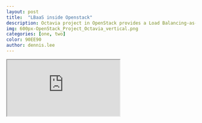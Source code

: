 ```yaml
---
layout: post
title:  "LBaaS inside Openstack"
description: Octavia project in OpenStack provides a Load Balancing-as-a-Service (LBaaS) version 2. Octavia uses a set of instances on a Compute node called amphora and communicates with the amphora over a load-balancing management network. This article describes how to enable and provision LBaaS using Octavia project. By default, the Load-balancing services are on the controller nodes - Octavia runs on your Controller node. 
img: 600px-OpenStack_Project_Octavia_vertical.png
categories: [one, two]
color: 90EE90
author: dennis.lee
---
```

<iframe src="https://docs.google.com/document/d/e/2PACX-1vRCQEJ0KMvhJtMZ72AXWdlzKLLOH4byVUrbr15g2bFeA3kAHVj46YS6c0853yaE1l1_mefGDd2hViA_/pub?embedded=true"></iframe>
